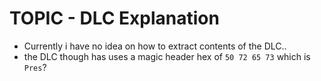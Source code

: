 # TOPIC - DLC Explanation


 - Currently i have no idea on how to extract contents of the DLC..
 - the DLC though has uses a magic header hex of `50 72 65 73` which is `Pres`?
